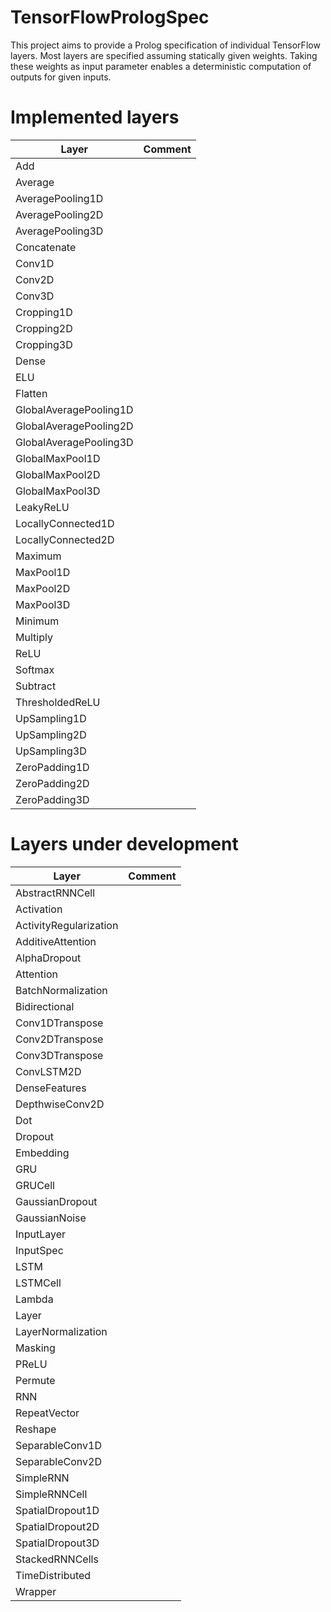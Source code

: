 # TensorFlowPrologSpec
This project aims to provide a Prolog specification of individual TensorFlow layers. Most layers are specified assuming statically given weights. Taking these weights as input parameter enables a deterministic computation of outputs for given inputs.



# Implemented layers

 | Layer | Comment |
 | --- | --- |
 |  Add|   |  
 |  Average|   |   
 |  AveragePooling1D|   |  
 |  AveragePooling2D|   | 
 |  AveragePooling3D|   | 
 |  Concatenate|   |     
 |  Conv1D|   |  
 |  Conv2D|   |  
 |  Conv3D|   |  
 |  Cropping1D|   |
 |  Cropping2D|   |  
 |  Cropping3D|   |    
 |  Dense|   |  
 |  ELU|   |  
 |  Flatten|   | 
 |  GlobalAveragePooling1D|   |  
 |  GlobalAveragePooling2D|   |  
 |  GlobalAveragePooling3D|   |  
 |  GlobalMaxPool1D|   |  
 |  GlobalMaxPool2D|   |  
 |  GlobalMaxPool3D|   |   
 |  LeakyReLU|   |  
 |  LocallyConnected1D|   |  
 |  LocallyConnected2D|   |  
 |  Maximum|   |  
 |  MaxPool1D|   |  
 |  MaxPool2D|   |  
 |  MaxPool3D|   |   
 |  Minimum|   |  
 |  Multiply|   |   
 |  ReLU|   |  
 |  Softmax|   |  
 |  Subtract|   | 
 |  ThresholdedReLU|   | 
 |  UpSampling1D|   |  
 |  UpSampling2D|   |  
 |  UpSampling3D|   |  
 |  ZeroPadding1D|   |  
 |  ZeroPadding2D|   |  
 |  ZeroPadding3D|   | 


# Layers under development
 | Layer | Comment |
 | --- | --- |
 |  AbstractRNNCell|   |  
 |  Activation|   |  
 |  ActivityRegularization|   |  
 |  AdditiveAttention|   |  
 |  AlphaDropout|   |  
 |  Attention|   |    
 |  BatchNormalization|   |  
 |  Bidirectional|   |  
 |  Conv1DTranspose|   |  
 |  Conv2DTranspose|   |  
 |  Conv3DTranspose|   |  
 |  ConvLSTM2D|   |  
 |  DenseFeatures|   |  
 |  DepthwiseConv2D|   |  
 |  Dot|   |  
 |  Dropout|   | 
 |  Embedding|   |   
 |  GRU|   |  
 |  GRUCell|   |  
 |  GaussianDropout|   |  
 |  GaussianNoise|   |  
 |  InputLayer|   |  
 |  InputSpec|   |  
 |  LSTM|   |  
 |  LSTMCell|   |  
 |  Lambda|   |  
 |  Layer|   |  
 |  LayerNormalization|   |    
 |  Masking|   |  
 |  PReLU|   |  
 |  Permute|   |  
 |  RNN|   |  
 |  RepeatVector|   |  
 |  Reshape|   |  
 |  SeparableConv1D|   |  
 |  SeparableConv2D|   |  
 |  SimpleRNN|   |  
 |  SimpleRNNCell|   |  
 |  SpatialDropout1D|   |  
 |  SpatialDropout2D|   |  
 |  SpatialDropout3D|   |  
 |  StackedRNNCells|   |   
 |  TimeDistributed|   |  
 |  Wrapper|   |   
